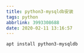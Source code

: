 ```yaml
---
title: python3-mysqldb安装
tags: python
abbrlink: 3993308688
date: 2020-02-11 13:16:57
---
```

```bash
apt install python3-mysqldb
```